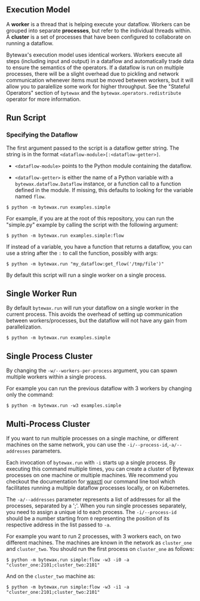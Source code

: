 ## Execution Model

A **worker** is a thread that is helping execute your dataflow.
Workers can be grouped into separate **processes**, but refer to the
individual threads within. A **cluster** is a set of processes that
have been configured to collaborate on running a dataflow.

Bytewax's execution model uses identical workers. Workers execute all
steps (including input and output) in a dataflow and automatically
trade data to ensure the semantics of the operators. If a dataflow is
run on multiple processes, there will be a slight overhead due to
pickling and network communication whenever items must be moved
between workers, but it will allow you to paralellize some work for
higher throughput. See the "Stateful Operators" section of `bytewax`
and the `bytewax.operators.redistribute` operator for more
information.

## Run Script

### Specifying the Dataflow

The first argument passed to the script is a dataflow getter string.
The string is in the format `<dataflow-module>[:<dataflow-getter>]`.

- `<dataflow-module>` points to the Python module containing the dataflow.

- `<dataflow-getter>` is either the name of a Python variable with a
  `bytewax.dataflow.Dataflow` instance, or a function call to a
  function defined in the module. If missing, this defaults to looking
  for the variable named `flow`.

```
$ python -m bytewax.run examples.simple
```

For example, if you are at the root of this repository, you can run the
"simple.py" example by calling the script with the following argument:

```
$ python -m bytewax.run examples.simple:flow
```

If instead of a variable, you have a function that returns a dataflow,
you can use a string after the `:` to call the function, possibly with args:


```
$ python -m bytewax.run "my_dataflow:get_flow('/tmp/file')"
```

By default this script will run a single worker on a single process.

## Single Worker Run

By default `bytewax.run` will run your dataflow on a single worker in
the current process. This avoids the overhead of setting up
communication between workers/processes, but the dataflow will not
have any gain from parallelization.

```
$ python -m bytewax.run examples.simple
```

## Single Process Cluster

By changing the `-w/--workers-per-process` argument, you can spawn
multiple workers within a single process.

For example you can run the previous dataflow with 3 workers by
changing only the command:

```
$ python -m bytewax.run -w3 examples.simple
```

## Multi-Process Cluster

If you want to run multiple processes on a single machine, or
different machines on the same network, you can use the
`-i/--process-id`,`-a/--addresses` parameters.

Each invocation of `bytewax.run` with `-i` starts up a single process.
By executing this command multiple times, you can create a cluster of
Bytewax processes on one machine or multiple machines. We recommend
you checkout the documentation for [waxctl](/docs/deployment/waxctl/)
our command line tool which facilitates running a multiple dataflow
processes locally, or on Kubernetes.

The `-a/--addresses` parameter represents a list of addresses for all
the processes, separated by a ';'. When you run single processes
separately, you need to assign a unique id to each process. The
`-i/--process-id` should be a number starting from `0` representing
the position of its respective address in the list passed to `-a`.

For example you want to run 2 processes, with 3 workers each, on two
different machines. The machines are known in the network as
`cluster_one` and `cluster_two`. You should run the first process on
`cluster_one` as follows:

```
$ python -m bytewax.run simple:flow -w3 -i0 -a "cluster_one:2101;cluster_two:2101"
```

And on the `cluster_two` machine as:

```
$ python -m bytewax.run simple:flow -w3 -i1 -a "cluster_one:2101;cluster_two:2101"
```

